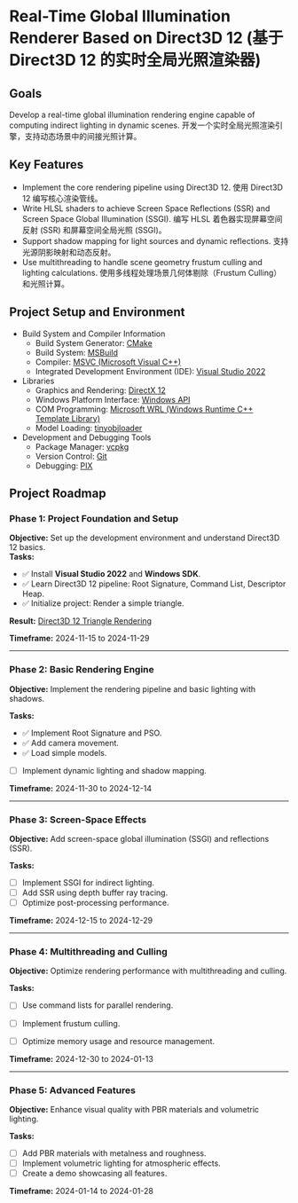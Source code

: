 # Real-Time Global Illumination Renderer Based on Direct3D 12 (基于 Direct3D 12 的实时全局光照渲染器)

## **Goals**
Develop a real-time global illumination rendering engine capable of computing indirect lighting in dynamic scenes. 
开发一个实时全局光照渲染引擎，支持动态场景中的间接光照计算。

## **Key Features**
- Implement the core rendering pipeline using Direct3D 12. 使用 Direct3D 12 编写核心渲染管线。
- Write HLSL shaders to achieve Screen Space Reflections (SSR) and Screen Space Global Illumination (SSGI). 编写 HLSL 着色器实现屏幕空间反射 (SSR) 和屏幕空间全局光照 (SSGI)。
- Support shadow mapping for light sources and dynamic reflections. 支持光源阴影映射和动态反射。
- Use multithreading to handle scene geometry frustum culling and lighting calculations. 使用多线程处理场景几何体剔除（Frustum Culling）和光照计算。

## **Project Setup and Environment**

- Build System and Compiler Information
    - Build System Generator:  [CMake](https://cmake.org/)
    - Build System: [MSBuild](https://learn.microsoft.com/en-us/visualstudio/msbuild/msbuild?view=vs-2022)
    - Compiler: [MSVC (Microsoft Visual C++)](https://learn.microsoft.com/en-us/cpp/?view=msvc-170)
    - Integrated Development Environment (IDE): [Visual Studio 2022](https://visualstudio.microsoft.com/)
- Libraries
    - Graphics and Rendering: [DirectX 12](https://learn.microsoft.com/en-us/windows/win32/direct3d12/directx-12-programming-environment) 
    - Windows Platform Interface: [Windows API](https://learn.microsoft.com/en-us/windows/win32/api/) 
    - COM Programming: [Microsoft WRL (Windows Runtime C++ Template Library)](https://learn.microsoft.com/en-us/cpp/cppcx/wrl/using-the-windows-runtime-cpp-template-library-wrl?view=msvc-170) 
    - Model Loading: [tinyobjloader](https://github.com/tinyobjloader/tinyobjloader)
- Development and Debugging Tools
    - Package Manager: [vcpkg](https://github.com/microsoft/vcpkg)
    - Version Control: [Git](https://github.com/)
    - Debugging: [PIX](https://devblogs.microsoft.com/pix/)

## **Project Roadmap**

### **Phase 1: Project Foundation and Setup**
**Objective:** Set up the development environment and understand Direct3D 12 basics.  
**Tasks:**
- ✅ Install **Visual Studio 2022** and **Windows SDK**.
- ✅ Learn Direct3D 12 pipeline: Root Signature, Command List, Descriptor Heap.  
- ✅ Initialize project: Render a simple triangle.  

**Result:**
[Direct3D 12 Triangle Rendering](https://github.com/Yuqian-He/Direct3DTriangleRenderer)

**Timeframe:** 2024-11-15 to 2024-11-29  

---

### **Phase 2: Basic Rendering Engine**
**Objective:** Implement the rendering pipeline and basic lighting with shadows.  

**Tasks:**
- ✅ Implement Root Signature and PSO.  
- ✅ Add camera movement.
- ✅ Load simple models.  
- [ ] Implement dynamic lighting and shadow mapping.  

**Timeframe:** 2024-11-30 to 2024-12-14  

---

### **Phase 3: Screen-Space Effects**
**Objective:** Add screen-space global illumination (SSGI) and reflections (SSR).  

**Tasks:**
- [ ] Implement SSGI for indirect lighting.  
- [ ] Add SSR using depth buffer ray tracing.  
- [ ] Optimize post-processing performance.  

**Timeframe:** 2024-12-15 to 2024-12-29  

---

### **Phase 4: Multithreading and Culling**
**Objective:** Optimize rendering performance with multithreading and culling.  

**Tasks:**
- [ ] Use command lists for parallel rendering.  
- [ ] Implement frustum culling.  
- [ ] Optimize memory usage and resource management.  


**Timeframe:** 2024-12-30 to 2024-01-13  

---

### **Phase 5: Advanced Features**
**Objective:** Enhance visual quality with PBR materials and volumetric lighting.  

**Tasks:**
- [ ] Add PBR materials with metalness and roughness.  
- [ ] Implement volumetric lighting for atmospheric effects.  
- [ ] Create a demo showcasing all features.  

**Timeframe:** 2024-01-14 to 2024-01-28  


